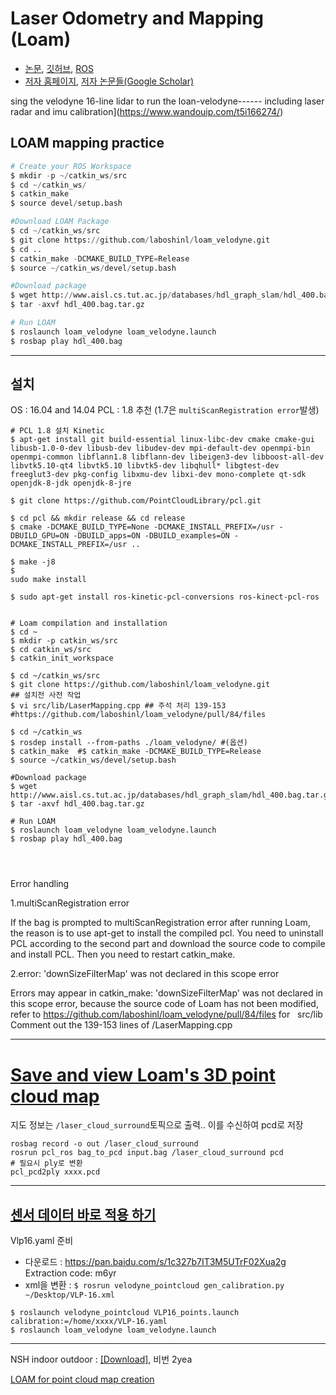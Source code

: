 # Laser Odometry and Mapping (Loam)

- [논문](https://www.ri.cmu.edu/pub_files/2014/7/Ji_LidarMapping_RSS2014_v8.pdf), [깃허브](https://github.com/laboshinl/loam_velodyne), [ROS](http://wiki.ros.org/loam_velodyne)
- [저자 홈페이지](https://frc.ri.cmu.edu/~zhangji/), [저자 논문들(Google Scholar)](https://scholar.google.de/citations?user=h-k8LTIAAAAJ&hl=zh-CN&oi=sra)


sing the velodyne 16-line lidar to run the loan-velodyne------ including laser radar and imu calibration](https://www.wandouip.com/t5i166274/)



## LOAM mapping practice

```python
# Create your ROS Workspace
$ mkdir -p ~/catkin_ws/src
$ cd ~/catkin_ws/
$ catkin_make
$ source devel/setup.bash

#Download LOAM Package
$ cd ~/catkin_ws/src
$ git clone https://github.com/laboshinl/loam_velodyne.git 
$ cd ..
$ catkin_make -DCMAKE_BUILD_TYPE=Release
$ source ~/catkin_ws/devel/setup.bash     

#Download package
$ wget http://www.aisl.cs.tut.ac.jp/databases/hdl_graph_slam/hdl_400.bag.tar.gz
$ tar -axvf hdl_400.bag.tar.gz

# Run LOAM
$ roslaunch loam_velodyne loam_velodyne.launch
$ rosbap play hdl_400.bag

```

---
## 설치 

OS : 16.04 and 14.04
PCL : 1.8 추천 (1.7은 `multiScanRegistration error`발생) 

```
# PCL 1.8 설치 Kinetic
$ apt-get install git build-essential linux-libc-dev cmake cmake-gui libusb-1.0-0-dev libusb-dev libudev-dev mpi-default-dev openmpi-bin openmpi-common libflann1.8 libflann-dev libeigen3-dev libboost-all-dev libvtk5.10-qt4 libvtk5.10 libvtk5-dev libqhull* libgtest-dev freeglut3-dev pkg-config libxmu-dev libxi-dev mono-complete qt-sdk openjdk-8-jdk openjdk-8-jre

$ git clone https://github.com/PointCloudLibrary/pcl.git

$ cd pcl && mkdir release && cd release
$ cmake -DCMAKE_BUILD_TYPE=None -DCMAKE_INSTALL_PREFIX=/usr -DBUILD_GPU=ON -DBUILD_apps=ON -DBUILD_examples=ON -DCMAKE_INSTALL_PREFIX=/usr ..

$ make -j8
$ sudo make install

$ sudo apt-get install ros-kinetic-pcl-conversions ros-kinect-pcl-ros


# Loam compilation and installation
$ cd ~
$ mkdir -p catkin_ws/src
$ cd catkin_ws/src
$ catkin_init_workspace

$ cd ~/catkin_ws/src
$ git clone https://github.com/laboshinl/loam_velodyne.git
## 설치전 사전 작업 
$ vi src/lib/LaserMapping.cpp ## 주석 처리 139-153 #https://github.com/laboshinl/loam_velodyne/pull/84/files

$ cd ~/catkin_ws
$ rosdep install --from-paths ./loam_velodyne/ #(옵션)
$ catkin_make  #$ catkin_make -DCMAKE_BUILD_TYPE=Release
$ source ~/catkin_ws/devel/setup.bash 

#Download package
$ wget http://www.aisl.cs.tut.ac.jp/databases/hdl_graph_slam/hdl_400.bag.tar.gz
$ tar -axvf hdl_400.bag.tar.gz

# Run LOAM
$ roslaunch loam_velodyne loam_velodyne.launch
$ rosbap play hdl_400.bag




```

Error handling

1.multiScanRegistration error

If the bag is prompted to multiScanRegistration error after running Loam, the reason is to use apt-get to install the compiled pcl. You need to uninstall PCL according to the second part and download the source code to compile and install PCL. Then you need to restart catkin_make.

2.error: 'downSizeFilterMap' was not declared in this scope error

Errors may appear in catkin_make: 'downSizeFilterMap' was not declared in this scope error, because the source code of Loam has not been modified, refer to https://github.com/laboshinl/loam_velodyne/pull/84/files for   src/lib Comment out the 139-153 lines of /LaserMapping.cpp


---

# [Save and view Loam's 3D point cloud map](https://blog.csdn.net/qq_36396941/article/details/83048415)

지도 정보는 `/laser_cloud_surround`토픽으로 출력.. 이를 수신하여 pcd로 저장 

```
rosbag record -o out /laser_cloud_surround
rosrun pcl_ros bag_to_pcd input.bag /laser_cloud_surround pcd
# 필요시 ply로 변환
pcl_pcd2ply xxxx.pcd
```



---

## [센서 데이터 바로 적용 하기](https://blog.csdn.net/qq_36396941/article/details/83048660)

Vlp16.yaml 준비 
- 다운로드 : https://pan.baidu.com/s/1c327b7IT3M5UTrF02Xua2g Extraction code: m6yr
- xml을 변환 : `$ rosrun velodyne_pointcloud gen_calibration.py ~/Desktop/VLP-16.xml`


```
$ roslaunch velodyne_pointcloud VLP16_points.launch calibration:=/home/xxxx/VLP-16.yaml
$ roslaunch loam_velodyne loam_velodyne.launch
```


---
NSH indoor outdoor : [[Download]](https://pan.baidu.com/s/18ISyr4ky2MfTl7TXJD2W-A), 비번 2yea



[LOAM for point cloud map creation](https://blog.csdn.net/fourier_legend/article/details/88933443)

